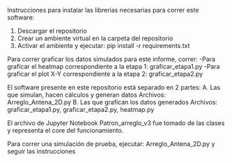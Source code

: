 Instrucciones para instalar las librerias necesarias para correr este software:

1. Descargar el repositorio
2. Crear un ambiente virtual en la carpeta del repositorio
3. Activar el ambiente y ejecutar:
    pip install -r requirements.txt

Para correr graficar los datos simulados para este informe, correr:
    -Para graficar el heatmap correspondiente a la etapa 1: graficar_etapa1.py
    -Para graficar el plot X-Y correspondiente a la etapa 2: graficar_etapa2.py


El software presente en este repositorio está separado en 2 partes:
    A. Las que simulan, hacen cálculos y generan datos
        Archivos: Arreglo_Antena_2D.py
    B. Las que grafican los datos generados
        Archivos: graficar_etapa1.py, graficar_etapa2.py, heatmap.py

El archivo de Jupyter Notebook Patron_arreglo_v3 fue tomado de las clases
y representa el core del funcionamiento.

Para correr una simulación de prueba, ejecutar:
    Arreglo_Antena_2D.py
y seguir las instrucciones


